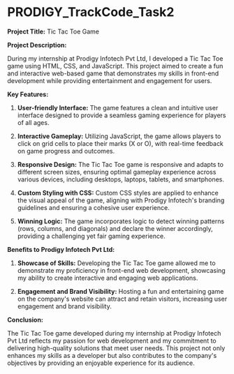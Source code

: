 # PRODIGY_TrackCode_Task2

**Project Title:** Tic Tac Toe Game

**Project Description:**

During my internship at Prodigy Infotech Pvt Ltd, I developed a Tic Tac Toe game using HTML, CSS, and JavaScript. This project aimed to create a fun and interactive web-based game that demonstrates my skills in front-end development while providing entertainment and engagement for users.

**Key Features:**

1. **User-friendly Interface:** The game features a clean and intuitive user interface designed to provide a seamless gaming experience for players of all ages.

2. **Interactive Gameplay:** Utilizing JavaScript, the game allows players to click on grid cells to place their marks (X or O), with real-time feedback on game progress and outcomes.

3. **Responsive Design:** The Tic Tac Toe game is responsive and adapts to different screen sizes, ensuring optimal gameplay experience across various devices, including desktops, laptops, tablets, and smartphones.

4. **Custom Styling with CSS:** Custom CSS styles are applied to enhance the visual appeal of the game, aligning with Prodigy Infotech's branding guidelines and ensuring a cohesive user experience.

5. **Winning Logic:** The game incorporates logic to detect winning patterns (rows, columns, and diagonals) and declare the winner accordingly, providing a challenging yet fair gaming experience.

**Benefits to Prodigy Infotech Pvt Ltd:**

1. **Showcase of Skills:** Developing the Tic Tac Toe game allowed me to demonstrate my proficiency in front-end web development, showcasing my ability to create interactive and engaging web applications.

2. **Engagement and Brand Visibility:** Hosting a fun and entertaining game on the company's website can attract and retain visitors, increasing user engagement and brand visibility.

**Conclusion:**

The Tic Tac Toe game developed during my internship at Prodigy Infotech Pvt Ltd reflects my passion for web development and my commitment to delivering high-quality solutions that meet user needs. This project not only enhances my skills as a developer but also contributes to the company's objectives by providing an enjoyable experience for its audience.

